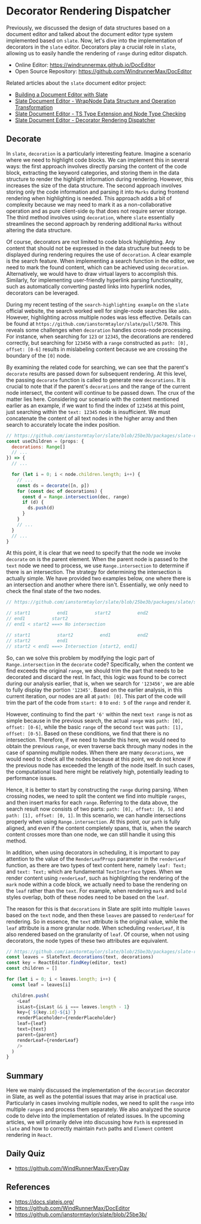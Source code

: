 # Decorator Rendering Dispatcher
Previously, we discussed the design of data structures based on a document editor and talked about the document editor type system implemented based on `slate`. Now, let's dive into the implementation of decorators in the `slate` editor. Decorators play a crucial role in `slate`, allowing us to easily handle the rendering of `range` during editor dispatch.

* Online Editor: <https://windrunnermax.github.io/DocEditor>
* Open Source Repository: <https://github.com/WindrunnerMax/DocEditor>

Related articles about the `slate` document editor project:

* [Building a Document Editor with Slate](https://juejin.cn/post/7265516410490830883)
* [Slate Document Editor - WrapNode Data Structure and Operation Transformation](https://juejin.cn/spost/7385752495535603727)
* [Slate Document Editor - TS Type Extension and Node Type Checking](https://juejin.cn/spost/7399453742346551332)
* [Slate Document Editor - Decorator Rendering Dispatcher]()

## Decorate
In `slate`, `decoration` is a particularly interesting feature. Imagine a scenario where we need to highlight code blocks. We can implement this in several ways: the first approach involves directly parsing the content of the code block, extracting the keyword categories, and storing them in the data structure to render the highlight information during rendering. However, this increases the size of the data structure. The second approach involves storing only the code information and parsing it into `Marks` during frontend rendering when highlighting is needed. This approach adds a bit of complexity because we may need to mark it as a non-collaborative operation and as pure client-side `Op` that does not require server storage. The third method involves using `decoration`, where `slate` essentially streamlines the second approach by rendering additional `Marks` without altering the data structure.

Of course, decorators are not limited to code block highlighting. Any content that should not be expressed in the data structure but needs to be displayed during rendering requires the use of `decoration`. A clear example is the search feature. When implementing a search function in the editor, we need to mark the found content, which can be achieved using `decoration`. Alternatively, we would have to draw virtual layers to accomplish this. Similarly, for implementing user-friendly hyperlink parsing functionality, such as automatically converting pasted links into hyperlink nodes, decorators can be leveraged.

During my recent testing of the `search-highlighting example` on the `slate` official website, the search worked well for single-node searches like `adds`. However, highlighting across multiple nodes was less effective. Details can be found at `https://github.com/ianstormtaylor/slate/pull/5670`.
This reveals some challenges when `decoration` handles cross-node processing. For instance, when searching for `123` or `12345`, the decorations are rendered correctly, but searching for `123456` with a `range` constructed as `path: [0], offset: [0-6]` results in mislabeling content because we are crossing the boundary of the `[0]` node.

By examining the related code for searching, we can see that the parent's `decorate` results are passed down for subsequent rendering. At this level, the passing `decorate` function is called to generate new `decorations`. It is crucial to note that if the parent's `decorations` and the range of the current node intersect, the content will continue to be passed down. The crux of the matter lies here. Considering our scenario with the content mentioned earlier as an example, if we want to find the index of `123456` at this point, just searching within the `text: 12345` node is insufficient. We must concatenate the content of all text nodes in the higher array and then search to accurately locate the index position.

```js
// https://github.com/ianstormtaylor/slate/blob/25be3b/packages/slate-react/src/hooks/use-children.tsx#L21
const useChildren = (props: {
  decorations: Range[]
  // ...
}) => {
  // ...

  for (let i = 0; i < node.children.length; i++) {
    // ...
    const ds = decorate([n, p])
    for (const dec of decorations) {
      const d = Range.intersection(dec, range)
      if (d) {
        ds.push(d)
      }
    }
    // ...
  }
  // ...
}
```

At this point, it is clear that we need to specify that the node we invoke `decorate` on is the parent element. When the parent node is passed to the `text` node we need to process, we use `Range.intersection` to determine if there is an intersection. The strategy for determining the intersection is actually simple. We have provided two examples below, one where there is an intersection and another where there isn't. Essentially, we only need to check the final state of the two nodes.

```js
// https://github.com/ianstormtaylor/slate/blob/25be3b/packages/slate/src/interfaces/range.ts#L118

// start1          end1          start2          end2
// end1          start2
// end1 < start2 ===> No intersection

// start1          start2          end1          end2
// start2          end1
// start2 < end1 ===> Intersection [start2, end1]
```

So, can we solve this problem by modifying the logic part of `Range.intersection` in the `decorate` code? Specifically, when the content we find exceeds the original `range`, we should trim the part that needs to be decorated and discard the rest. In fact, this logic was found to be correct during our analysis earlier, that is, when we search for `'123456'`, we are able to fully display the portion `'12345'`. Based on the earlier analysis, in this current iteration, our nodes are all at `path: [0]`. This part of the code will trim the part of the code from `start: 0` to `end: 5` of the `range` and render it.

However, continuing to find the part `'6'` within the next `text range` is not as simple because in the previous search, the actual `range` was `path: [0], offset: [0-6]`, while the basic `range` of the second `text` was `path: [1], offset: [0-5]`. Based on these conditions, we find that there is no intersection. Therefore, if we need to handle this here, we would need to obtain the previous `range`, or even traverse back through many nodes in the case of spanning multiple nodes. When there are many `decorations`, we would need to check all the nodes because at this point, we do not know if the previous node has exceeded the length of the node itself. In such cases, the computational load here might be relatively high, potentially leading to performance issues.

Hence, it is better to start by constructing the `range` during parsing. When crossing nodes, we need to split the content we find into multiple `ranges`, and then insert marks for each `range`. Referring to the data above, the search result now consists of two parts: `path: [0], offset: [0, 5]` and `path: [1], offset: [0, 1]`. In this scenario, we can handle intersections properly when using `Range.intersection`. At this point, our `path` is fully aligned, and even if the content completely spans, that is, when the search content crosses more than one node, we can still handle it using this method.

In addition, when using decorators in scheduling, it is important to pay attention to the value of the `RenderLeafProps` parameter in the `renderLeaf` function, as there are two types of text content here, namely `leaf: Text;` and `text: Text;` which are fundamental `TextInterface` types. When we render content using `renderLeaf`, such as highlighting the rendering of the `mark` node within a code block, we actually need to base the rendering on the `leaf` rather than the `text`. For example, when rendering `mark` and `bold` styles overlap, both of these nodes need to be based on the `leaf`.

The reason for this is that `decorations` in Slate are split into multiple `leaves` based on the `text` node, and then these `leaves` are passed to `renderLeaf` for rendering. So in essence, the `text` attribute is the original value, while the `leaf` attribute is a more granular node. When scheduling `renderLeaf`, it is also rendered based on the granularity of `leaf`. Of course, when not using decorators, the node types of these two attributes are equivalent.

```js
// https://github.com/ianstormtaylor/slate/blob/25be3b/packages/slate-react/src/components/text.tsx#L39
const leaves = SlateText.decorations(text, decorations)
const key = ReactEditor.findKey(editor, text)
const children = []

for (let i = 0; i < leaves.length; i++) {
  const leaf = leaves[i]

  children.push(
    <Leaf
    isLast={isLast && i === leaves.length - 1}
    key={`${key.id}-${i}`}
    renderPlaceholder={renderPlaceholder}
    leaf={leaf}
    text={text}
    parent={parent}
    renderLeaf={renderLeaf}
    />
  )
}
```

## Summary
Here we mainly discussed the implementation of the `decoration` decorator in Slate, as well as the potential issues that may arise in practical use. Particularly in cases involving multiple nodes, we need to split the `range` into multiple `ranges` and process them separately. We also analyzed the source code to delve into the implementation of related issues. In the upcoming articles, we will primarily delve into discussing how `Path` is expressed in `slate` and how to correctly maintain `Path` paths and `Element` content rendering in `React`.

## Daily Quiz

- <https://github.com/WindRunnerMax/EveryDay>

## References

- <https://docs.slatejs.org/>
- <https://github.com/WindRunnerMax/DocEditor>
- <https://github.com/ianstormtaylor/slate/blob/25be3b/>